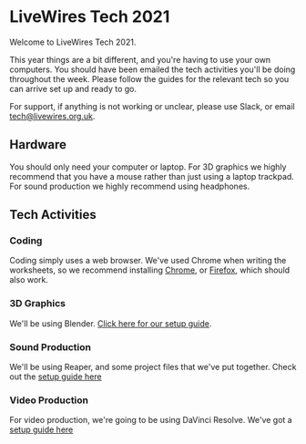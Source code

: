 # LiveWires Tech 2021

Welcome to LiveWires Tech 2021.

This year things are a bit different, and you're having to use your own computers. 
You should have been emailed the tech activities you'll be doing throughout the week. 
Please follow the guides for the relevant tech so you can arrive set up and ready to go. 

For support, if anything is not working or unclear, please use Slack, or email tech@livewires.org.uk.

## Hardware

You should only need your computer or laptop. For 3D graphics we highly recommend that you have a mouse rather than just using a laptop trackpad. For sound production we highly recommend using headphones. 

## Tech Activities

### Coding

Coding simply uses a web browser. We've used Chrome when writing the worksheets, so we recommend installing 
[Chrome](https://www.google.co.uk/chrome/), or [Firefox](https://www.mozilla.org/en-GB/firefox/new/), which should also work. 

### 3D Graphics

We'll be using Blender. [Click here for our setup guide](https://github.com/livewires/graphics/blob/master/installation.md).

### Sound Production

We'll be using Reaper, and some project files that we've put together. Check out the [setup guide here](https://github.com/livewires/audio-production/blob/master/setup-guide.md)

### Video Production

For video production, we're going to be using DaVinci Resolve. We've got a [setup guide here](https://github.com/Cassibelanus/advanced-video/blob/master/SetupGuide.md)







